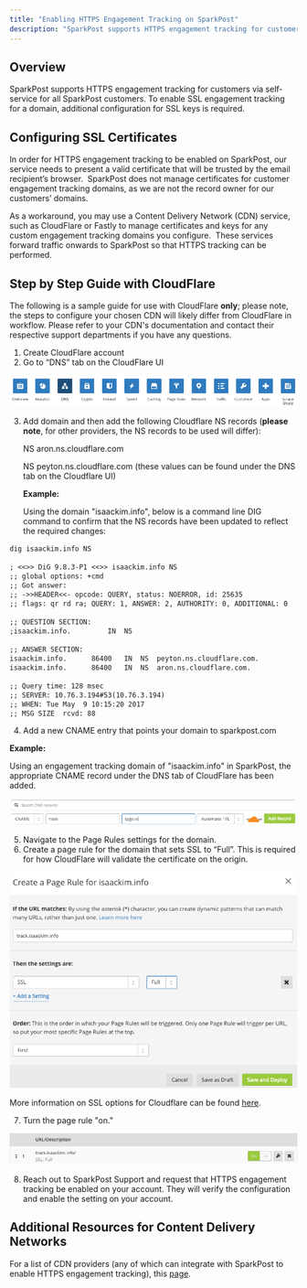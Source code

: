 ```yaml
---
title: "Enabling HTTPS Engagement Tracking on SparkPost"
description: "SparkPost supports HTTPS engagement tracking for customers via self-service for all SparkPost customers. To enable SSL engagement tracking for a domain, additional configuration for SSL keys is required."
---
```


## Overview

SparkPost supports HTTPS engagement tracking for customers via self-service for all SparkPost customers. To enable SSL engagement tracking for a domain, additional configuration for SSL keys is required.

## Configuring SSL Certificates

In order for HTTPS engagement tracking to be enabled on SparkPost, our service needs to present a valid certificate that will be trusted by the email recipient’s browser.  SparkPost does not manage certificates for customer engagement tracking domains, as we are not the record owner for our customers’ domains. 

As a workaround, you may use a Content Delivery Network (CDN) service, such as CloudFlare or Fastly to manage certificates and keys for any custom engagement tracking domains you configure.  These services forward traffic onwards to SparkPost so that HTTPS tracking can be performed. 

## Step by Step Guide with CloudFlare

The following is a sample guide for use with CloudFlare **only**; please note, the steps to configure your chosen CDN will likely differ from CloudFlare in workflow. Please refer to your CDN's documentation and contact their respective support departments if you have any questions.

1.	Create CloudFlare account
2.	Go to “DNS” tab on the CloudFlare UI

![](media/enabling-https-engagement-tracking-on-sparkpost/cloudflare%20UI.png)

3.	Add domain and then add the following Cloudflare NS records (**please note**, for other providers, the NS records to be used will differ):
  
  	NS	aron.ns.cloudflare.com
	
  	NS	peyton.ns.cloudflare.com (these values can be found under the DNS tab on the Cloudflare UI) 

	**Example:**

	Using the domain "isaackim.info", below is a command line DIG command to confirm that the NS records have been updated to reflect the required changes:

```
dig isaackim.info NS

; <<>> DiG 9.8.3-P1 <<>> isaackim.info NS
;; global options: +cmd
;; Got answer:
;; ->>HEADER<<- opcode: QUERY, status: NOERROR, id: 25635
;; flags: qr rd ra; QUERY: 1, ANSWER: 2, AUTHORITY: 0, ADDITIONAL: 0

;; QUESTION SECTION:
;isaackim.info.			IN	NS

;; ANSWER SECTION:
isaackim.info.		86400	IN	NS	peyton.ns.cloudflare.com.
isaackim.info.		86400	IN	NS	aron.ns.cloudflare.com.

;; Query time: 128 msec
;; SERVER: 10.76.3.194#53(10.76.3.194)
;; WHEN: Tue May  9 10:15:20 2017
;; MSG SIZE  rcvd: 88
```

4. Add a new CNAME entry that points your domain to sparkpost.com

**Example:**

Using an engagement tracking domain of "isaackim.info" in SparkPost, the appropriate CNAME record under the DNS tab of CloudFlare has been added.

![](media/enabling-https-engagement-tracking-on-sparkpost/CNAMEtospgoio.png)

5. Navigate to the Page Rules settings for the domain.
6. Create a page rule for the domain that sets SSL to “Full”. This is required for how CloudFlare will validate the certificate on the origin.

![](media/enabling-https-engagement-tracking-on-sparkpost/page%20rule.png)
	
More information on SSL options for Cloudflare can be found [here](https://support.cloudflare.com/hc/en-us/articles/200170416). 

7. Turn the page rule "on."

![](media/enabling-https-engagement-tracking-on-sparkpost/SSL%20full.png)

8. Reach out to SparkPost Support and request that HTTPS engagement tracking be enabled on your account. They will verify the configuration and enable the setting on your account.

## Additional Resources for Content Delivery Networks

For a list of CDN providers (any of which can integrate with SparkPost to enable HTTPS engagement tracking), this [page](http://www.cdn-advisor.com/articles/).

